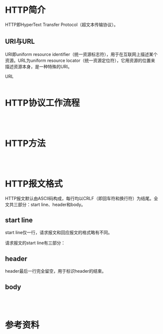 # HTTP简介
HTTP即HyperText Transfer Protocol（超文本传输协议）。

## URI与URL
URI即uniform resource identifier（统一资源标志符），用于在互联网上描述某个资源。URL为uniform resource locator（统一资源定位符），它用资源的位置来描述资源本身，是一种特殊的URI。

URL
<br/><br/>

# HTTP协议工作流程

<br/><br/>

# HTTP方法

<br/><br/>


# HTTP报文格式
HTTP报文默认由ASCII码构成，每行均以CRLF（即回车符和换行符）为结尾。全文共三部分：start line、header和body。
## start line
start line仅一行，请求报文和回应报文的格式略有不同。

请求报文的start line有三部分：

## header

header最后一行完全留空，用于标识header的结束。

## body



<br/><br/>


# 参考资料

